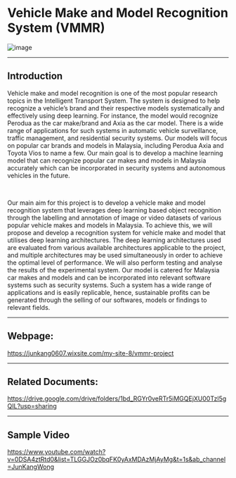 # Vehicle Make and Model Recognition System (VMMR)

![image](https://user-images.githubusercontent.com/88149192/157582532-ce1a41bd-397d-47fe-b375-542bac63f39e.png)

****

## Introduction

Vehicle make and model recognition is one of the most popular research topics in the Intelligent Transport System. The system is designed to help recognize a vehicle’s brand and their respective models systematically and effectively using deep learning. For instance, the model would recognize Perodua as the car make/brand and Axia as the car model. There is a wide range of applications for such systems in automatic vehicle surveillance, traffic management, and residential security systems. Our models will focus on popular car brands and models in Malaysia, including Perodua Axia and Toyota Vios to name a few. Our main goal is to develop a machine learning model that can recognize popular car makes and models in Malaysia accurately which can be incorporated in security systems and autonomous vehicles in the future.

<br>

Our main aim for this project is to develop a vehicle make and model recognition system that leverages deep learning based object recognition through the labelling and annotation of image or video datasets of various popular vehicle makes and models in Malaysia. To achieve this, we will propose and develop a recognition system for vehicle make and model that utilises deep learning architectures. The deep learning architectures used are evaluated from various available architectures applicable to the project, and multiple architectures may be used simultaneously in order to achieve the optimal level of performance. We will also perform testing and analyse the results of the experimental system. Our model is catered for Malaysia car makes and models and can be incorporated into relevant software systems such as security systems. Such a system has a wide range of applications and is easily replicable, hence, sustainable profits can be generated through the selling of our softwares, models or findings to relevant fields.


****

## Webpage:
https://junkang0607.wixsite.com/my-site-8/vmmr-project

****

## Related Documents:
https://drive.google.com/drive/folders/1bd_RGYr0veRTr5iMGQEjXU00Tzl5gQIL?usp=sharing

****
## Sample Video
https://www.youtube.com/watch?v=0DSA4ztRtd0&list=TLGGJOz0bqFK0yAxMDAzMjAyMg&t=1s&ab_channel=JunKangWong
